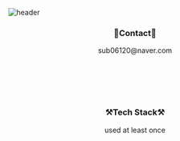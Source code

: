 ![header](https://capsule-render.vercel.app/api?type=waving&color=auto&height=400&section=header&text=Welcome👋&fontSize=70&desc=Jugyeong's%20Github&descSize=40)
<h3 align="center">💌Contact💌</h3>
<p align="center">sub06120@naver.com</p>
<br>
<br>
<br>
<br>


<h3 align="center">⚒️Tech Stack⚒️</h3>





<p align="center">used at least once</p>
